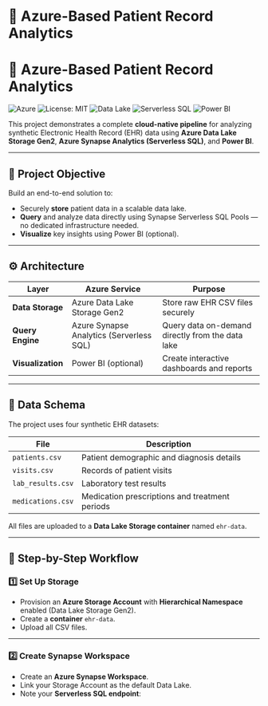 # 🏥 Azure-Based Patient Record Analytics

# 🏥 Azure-Based Patient Record Analytics

![Azure](https://img.shields.io/badge/Cloud-Azure-blue)
![License: MIT](https://img.shields.io/badge/License-MIT-yellow.svg)
![Data Lake](https://img.shields.io/badge/Storage-DataLakeGen2-blue)
![Serverless SQL](https://img.shields.io/badge/Query-ServerlessSQL-orange)
![Power BI](https://img.shields.io/badge/Visualization-PowerBI-yellowgreen)


This project demonstrates a complete **cloud-native pipeline** for analyzing synthetic Electronic Health Record (EHR) data using **Azure Data Lake Storage Gen2**, **Azure Synapse Analytics (Serverless SQL)**, and **Power BI**.

---

## 📌 **Project Objective**

Build an end-to-end solution to:
- Securely **store** patient data in a scalable data lake.
- **Query** and analyze data directly using Synapse Serverless SQL Pools — no dedicated infrastructure needed.
- **Visualize** key insights using Power BI (optional).

---

## ⚙️ **Architecture**

| Layer | Azure Service | Purpose |
|-------|-----------------|---------|
| **Data Storage** | Azure Data Lake Storage Gen2 | Store raw EHR CSV files securely |
| **Query Engine** | Azure Synapse Analytics (Serverless SQL) | Query data on-demand directly from the data lake |
| **Visualization** | Power BI (optional) | Create interactive dashboards and reports |

---

## 📁 **Data Schema**

The project uses four synthetic EHR datasets:

| File | Description |
|------|--------------|
| `patients.csv` | Patient demographic and diagnosis details |
| `visits.csv` | Records of patient visits |
| `lab_results.csv` | Laboratory test results |
| `medications.csv` | Medication prescriptions and treatment periods |

All files are uploaded to a **Data Lake Storage container** named `ehr-data`.

---

## 🚀 **Step-by-Step Workflow**

### 1️⃣ **Set Up Storage**

- Provision an **Azure Storage Account** with **Hierarchical Namespace** enabled (Data Lake Storage Gen2).
- Create a **container** `ehr-data`.
- Upload all CSV files.

---

### 2️⃣ **Create Synapse Workspace**

- Create an **Azure Synapse Workspace**.
- Link your Storage Account as the default Data Lake.
- Note your **Serverless SQL endpoint**:
